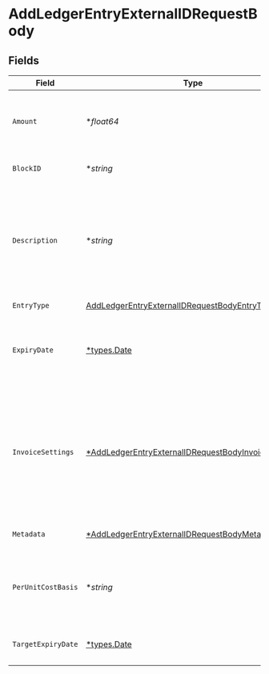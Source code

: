# AddLedgerEntryExternalIDRequestBody


## Fields

| Field                                                                                                                                                                                                                              | Type                                                                                                                                                                                                                               | Required                                                                                                                                                                                                                           | Description                                                                                                                                                                                                                        | Example                                                                                                                                                                                                                            |
| ---------------------------------------------------------------------------------------------------------------------------------------------------------------------------------------------------------------------------------- | ---------------------------------------------------------------------------------------------------------------------------------------------------------------------------------------------------------------------------------- | ---------------------------------------------------------------------------------------------------------------------------------------------------------------------------------------------------------------------------------- | ---------------------------------------------------------------------------------------------------------------------------------------------------------------------------------------------------------------------------------- | ---------------------------------------------------------------------------------------------------------------------------------------------------------------------------------------------------------------------------------- |
| `Amount`                                                                                                                                                                                                                           | **float64*                                                                                                                                                                                                                         | :heavy_minus_sign:                                                                                                                                                                                                                 | The number of credits to effect. Note that this is required for increment or decrement operations.                                                                                                                                 |                                                                                                                                                                                                                                    |
| `BlockID`                                                                                                                                                                                                                          | **string*                                                                                                                                                                                                                          | :heavy_minus_sign:                                                                                                                                                                                                                 | The ID of the block affected by an `expiration_change`                                                                                                                                                                             |                                                                                                                                                                                                                                    |
| `Description`                                                                                                                                                                                                                      | **string*                                                                                                                                                                                                                          | :heavy_minus_sign:                                                                                                                                                                                                                 | Optional metadata that can be specified when adding ledger results via the API. For example, this can be used to note an increment refers to trial credits, or for noting corrections as a result of an incident, etc.             |                                                                                                                                                                                                                                    |
| `EntryType`                                                                                                                                                                                                                        | [AddLedgerEntryExternalIDRequestBodyEntryType](../../models/operations/addledgerentryexternalidrequestbodyentrytype.md)                                                                                                            | :heavy_check_mark:                                                                                                                                                                                                                 | N/A                                                                                                                                                                                                                                |                                                                                                                                                                                                                                    |
| `ExpiryDate`                                                                                                                                                                                                                       | [*types.Date](../../types/date.md)                                                                                                                                                                                                 | :heavy_minus_sign:                                                                                                                                                                                                                 | A future date (specified in YYYY-MM-DD format) that denotes when this credit balance should expire.<br/><br/>                                                                                                                      | 2023-01-01                                                                                                                                                                                                                         |
| `InvoiceSettings`                                                                                                                                                                                                                  | [*AddLedgerEntryExternalIDRequestBodyInvoiceSettings](../../models/operations/addledgerentryexternalidrequestbodyinvoicesettings.md)                                                                                               | :heavy_minus_sign:                                                                                                                                                                                                                 | Passing `invoice_settings` automatically generates an invoice for the newly added credits. If `invoice_settings` is passed, you must specify `per_unit_cost_basis`, as the calculation of the invoice total is done on that basis. |                                                                                                                                                                                                                                    |
| `Metadata`                                                                                                                                                                                                                         | [*AddLedgerEntryExternalIDRequestBodyMetadata](../../models/operations/addledgerentryexternalidrequestbodymetadata.md)                                                                                                             | :heavy_minus_sign:                                                                                                                                                                                                                 | User-specified key/value pairs for the ledger entry resource.                                                                                                                                                                      |                                                                                                                                                                                                                                    |
| `PerUnitCostBasis`                                                                                                                                                                                                                 | **string*                                                                                                                                                                                                                          | :heavy_minus_sign:                                                                                                                                                                                                                 | Can only be specified when `entry_type=increment`. How much, in USD, a customer paid for a single credit in this block                                                                                                             |                                                                                                                                                                                                                                    |
| `TargetExpiryDate`                                                                                                                                                                                                                 | [*types.Date](../../types/date.md)                                                                                                                                                                                                 | :heavy_minus_sign:                                                                                                                                                                                                                 | A future date (specified in YYYY-MM-DD) used for `expiration_change`                                                                                                                                                               | 2023-02-01                                                                                                                                                                                                                         |